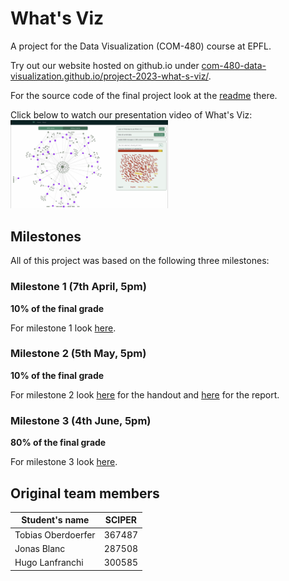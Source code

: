 # What's Viz

A project for the Data Visualization (COM-480) course at EPFL.

Try out our website hosted on github.io under [com-480-data-visualization.github.io/project-2023-what-s-viz/](https://com-480-data-visualization.github.io/project-2023-what-s-viz/). 

For the source code of the final project look at the [readme](wa-visualization/README.md) there.

Click below to watch our presentation video of What's Viz:  
[<img src="Milestones/figures/video_thumbnail.png" width="50%">](https://drive.google.com/file/d/1nbVBNSENsk2Auo-obHa2WsYavL-OOQFK/view)

## Milestones

All of this project was based on the following three milestones:

### Milestone 1 (7th April, 5pm)

**10% of the final grade**

For milestone 1 look [here](Milestones/Milestone1.md).

### Milestone 2 (5th May, 5pm)

**10% of the final grade**

For milestone 2 look [here](Milestones/Milestone2.md) for the handout and [here](Milestones/Milestone2.pdf) for the report.

### Milestone 3 (4th June, 5pm)

**80% of the final grade**

For milestone 3 look [here](Milestones/Milestone3.md).

## Original team members

| Student's name | SCIPER |
| -------------- | ------ |
| Tobias Oberdoerfer | 367487 |
| Jonas Blanc | 287508 |
| Hugo Lanfranchi | 300585 |
